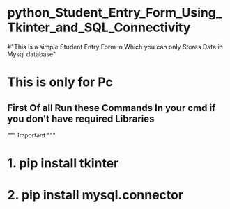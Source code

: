 # python_Student_Entry_Form_Using_Tkinter_and_SQL_Connectivity
#"This is a simple Student Entry Form in Which you can only Stores Data in Mysql database"
# This is only for Pc

## First Of all Run these Commands In your cmd if you don't have required Libraries ##

""" Important """
# 1. pip install tkinter
# 2. pip install mysql.connector

